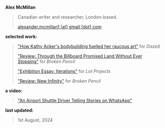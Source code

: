 **Alex McMillan**


>
> Canadian writer and researcher, London-based.
> 
> [alexander.mcmillan1 [at] gmail [dot] com](Mailto:alexander.mcmillan1@gmail.com)
> 




**selected work:**


>
> ["How Kathy Acker's bodybuilding fuelled her raucous art"](https://www.dazeddigital.com/beauty/article/60601/1/kathy-acker-bodybuilding-fuelled-her-raucous-art-eileen-myles-poet-writer 'Dazed article') for _Dazed_
> 
> ["Review: Through the Billboard Promised Land Without Ever Stopping"](https://brokenpencil.com/reviews/review-through-the-billboard-promised-land-without-ever-stopping/ 'Broken Pencil review, Through the Billboard Promised Land') for _Broken Pencil_
> 
> ["Exhibition Essay: Iterations"](https://lotprojects.com/ 'Lot Projects exhibition essay') for _Lot Projects_
> 
> ["Review: New Infinity"](https://brokenpencil.com/reviews/review-new-infinity/ 'Broken Pencil Review, New Infinity') for _Broken Pencil_
> 




**a video:**

>
>  ["An Airport Shuttle Driver Telling Stories on WhatsApp"](https://vimeo.com/724441596)
>




**last updated:**

>
> 1st August, 2024
>



